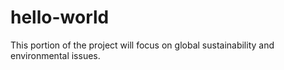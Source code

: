 # hello-world
This portion of the project will focus on global sustainability and environmental issues.
